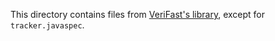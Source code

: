 This directory contains files from [VeriFast's library](https://github.com/verifast/verifast/tree/master/bin), except for `tracker.javaspec`.
